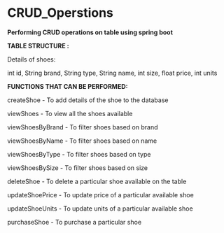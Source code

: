 # CRUD_Operstions
**Performing CRUD operations on table using spring boot**

**TABLE STRUCTURE :**

Details of shoes:

int id, String brand, String type, String name, int size, float price, int units

**FUNCTIONS THAT CAN BE PERFORMED:**

createShoe - To add details of the shoe to the database

viewShoes - To view all the shoes available

viewShoesByBrand - To filter shoes based on brand

viewShoesByName - To filter shoes based on name

viewShoesByType - To filter shoes based on type

viewShoesBySize - To filter shoes based on size

deleteShoe - To delete a particular shoe available on the table

updateShoePrice - To update price of a particular available shoe

updateShoeUnits - To update units of a particular available shoe

purchaseShoe - To purchase a particular shoe
